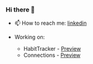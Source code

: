 ### Hi there 👋


- 📫 How to reach me: [linkedin](https://www.linkedin.com/in/hariharanwd/)

- Working on:
  - HabitTracker - [Preview](https://habit-tracker-1-3rpy.onrender.com/)
  - Connections - [Preview](https://hari-init.github.io/RF/) 
<!-- end of the list -->
